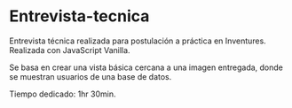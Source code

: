 # Entrevista-tecnica
Entrevista técnica realizada para postulación a práctica en Inventures. Realizada con JavaScript Vanilla.

Se basa en crear una vista básica cercana a una imagen entregada, donde se muestran usuarios de una base de datos.

Tiempo dedicado: 1hr 30min.
